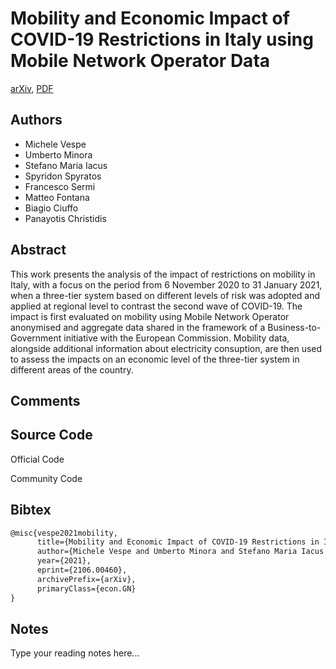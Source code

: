 
# Mobility and Economic Impact of COVID-19 Restrictions in Italy using Mobile Network Operator Data

[arXiv](https://arxiv.org/abs/2106.0460), [PDF](https://arxiv.org/pdf/2106.0460.pdf)

## Authors

- Michele Vespe
- Umberto Minora
- Stefano Maria Iacus
- Spyridon Spyratos
- Francesco Sermi
- Matteo Fontana
- Biagio Ciuffo
- Panayotis Christidis

## Abstract

This work presents the analysis of the impact of restrictions on mobility in Italy, with a focus on the period from 6 November 2020 to 31 January 2021, when a three-tier system based on different levels of risk was adopted and applied at regional level to contrast the second wave of COVID-19. The impact is first evaluated on mobility using Mobile Network Operator anonymised and aggregate data shared in the framework of a Business-to-Government initiative with the European Commission. Mobility data, alongside additional information about electricity consuption, are then used to assess the impacts on an economic level of the three-tier system in different areas of the country.

## Comments



## Source Code

Official Code



Community Code



## Bibtex

```tex
@misc{vespe2021mobility,
      title={Mobility and Economic Impact of COVID-19 Restrictions in Italy using Mobile Network Operator Data}, 
      author={Michele Vespe and Umberto Minora and Stefano Maria Iacus and Spyridon Spyratos and Francesco Sermi and Matteo Fontana and Biagio Ciuffo and Panayotis Christidis},
      year={2021},
      eprint={2106.00460},
      archivePrefix={arXiv},
      primaryClass={econ.GN}
}
```

## Notes

Type your reading notes here...

